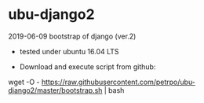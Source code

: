 # ubu-django2

2019-06-09 bootstrap of django (ver.2)
- tested under ubuntu 16.04 LTS

- Download and execute script from github:

wget -O - https://raw.githubusercontent.com/petrpo/ubu-django2/master/bootstrap.sh | bash 
